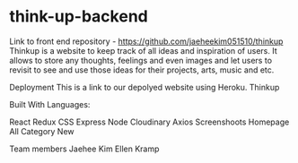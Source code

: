 # think-up-backend
Link to front end repository - https://github.com/jaeheekim051510/thinkup
Thinkup is a website to keep track of all ideas and inspiration of users. It allows to store any thoughts, feelings and even images and let users to revisit to see and use those ideas for their projects, arts, music and etc.

Deployment
This is a link to our depolyed website using Heroku. Thinkup

Built With
Languages:

React
Redux
CSS
Express
Node
Cloudinary
Axios
Screenshoots
Homepage All Category New

Team members
Jaehee Kim
Ellen Kramp
